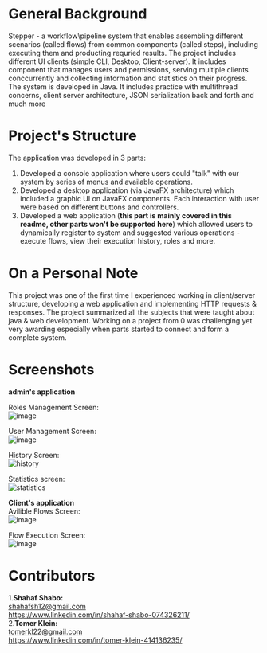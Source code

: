 # General Background
Stepper - a workflow\pipeline system that enables assembling different scenarios (called flows) from common components (called steps), including executing them and producting requried results.
The project includes different UI clients (simple CLI, Desktop, Client-server).
It includes component that manages users and permissions, serving multiple clients conccurrently and collecting information and statistics on their progress.
The system is developed in Java. It includes practice with multithread concerns, client server architecture, JSON serialization back and forth and much more
# Project's Structure
The application was developed in 3 parts:
1. Developed a console application where users could "talk" with our system by series of menus and available operations.
2. Developed a desktop application (via JavaFX architecture) which included a graphic UI on JavaFX components. Each interaction with user were based on different buttons and controllers.
3. Developed a web application (**this part is mainly covered in this readme, other parts won't be supported here**) which allowed users to dynamically register to system and suggested various operations - execute flows, view their execution history, roles and more.
# On a Personal Note
This project was one of the first time I experienced working in client/server structure, developing a web application and implementing HTTP requests & responses. The project summarized all the subjects that were taught about java & web development. Working on a project from 0 was challenging yet very awarding especially when parts started to connect and form a complete system.
# Screenshots
**admin's application**  

Roles Management Screen:  
![image](https://github.com/ShahafS12/stepperProject/assets/104262302/86d391c5-12e4-4c2c-a4db-8694f3061733)  

User Management Screen:  
![image](https://github.com/ShahafS12/stepperProject/assets/104262302/c01cccdc-3b69-4fce-bd6a-46dc296f2083)  

History Screen:  
![history](https://github.com/ShahafS12/stepperProject/assets/104262302/4d9148d1-0e49-4a83-a8b5-a0ec558eb62d) 

Statistics screen:  
![statistics](https://github.com/ShahafS12/stepperProject/assets/104262302/b198e783-75f5-4e6d-a5a4-4c804b149e3f)  

**Client's application**  
Avilible Flows Screen:  
![image](https://github.com/ShahafS12/stepperProject/assets/104262302/d3ef21a8-df1a-4a0c-bd41-523be6830288)  

Flow Execution Screen:  
![image](https://github.com/ShahafS12/stepperProject/assets/104262302/8c33b5ad-00ba-487a-8e64-bc43fb2b9019)  

# Contributors
1.**Shahaf Shabo:**  
shahafsh12@gmail.com  
https://www.linkedin.com/in/shahaf-shabo-074326211/  
2.**Tomer Klein:**  
tomerkl22@gmail.com  
https://www.linkedin.com/in/tomer-klein-414136235/  







